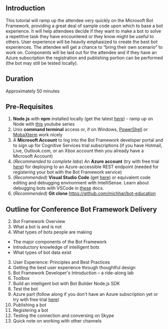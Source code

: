 ## Introduction

This tutorial will ramp up the attendee very quickly on the Microsoft Bot Framework, providing a great deal of sample code upon which to base a bot experience.  It will help attendees decide if they want to make a bot to solve a repetitive task they have encountered or they know might be useful to others.  User experience will be heavily emphasized to create the best bot experiences.  The attendee will get a chance to “bring their own scenario” to work on.  Components will be laid out for the attendee and if they have an Azure subscription the registration and publishing portion can be performed (the bot may still be tested locally).

## Duration

Approximately 50 minutes

## Pre-Requisites

1. **Node.js** with **npm** installed locally (get the latest [here](https://nodejs.org/en/download/)) - ramp up on Node with [this](https://www.youtube.com/playlist?list=PL6gx4Cwl9DGBMdkKFn3HasZnnAqVjzHn_) youtube series
2. Unix **command terminal** access or, if on Windows, [PowerShell](https://github.com/PowerShell/PowerShell#get-powershell) or [MobaXterm](http://mobaxterm.mobatek.net/) work nicely
3. A **Microsoft Account** to log into the Bot Framework developer portal and to sign up for Cognitive Services trial subscriptions (if you have Hotmail, Live, Outlook.com, or an Xbox account then you already have a Microsoft Account)
4. (*Recommended to complete labs*) An **Azure account** (try with free trial [here](https://azure.microsoft.com/en-us/free/)) for deploying to an Azure-accessible REST endpoint (needed for registering your bot with the Bot Framework service)
5. (*Recommended*) **Visual Studio Code** (get [here](https://code.visualstudio.com/download)) or equivalent code editing and debugging environment with IntelliSense.  Learn about debugging bots with VSCode in [these](https://docs.botframework.com/en-us/node/builder/guides/debug-locally-with-vscode/) docs.
6.  (*Recommended*) **Git clone** https://github.com/michhar/bot-education


## Outline for Conference Bot Framework Delivery

2. Bot Framework Overview
  1. What a bot is and is not
  1.	What types of bots people are making
  *	The major components of the Bot Framework
  *	Introductory knowledge of intelligent bots
  *	What types of bot data exist
3. User Experience:  Principles and Best Practices
  1. Getting the best user experience through thoughtful design
4. Bot Framework Developer's Introduction – a ride-along lab
  1. Toolbox
  2. Build an intelligent bot with Bot Builder Node.js SDK
  3. Test the bot
5. Azure part (follow along if you don't have an Azure subscription yet or try with free trial [here](https://azure.microsoft.com/en-us/free/))
  4. Publishing a bot
  5. Registering a bot
  6. Testing the connection and conversing on Skype
  7. Quick note on working with other channels